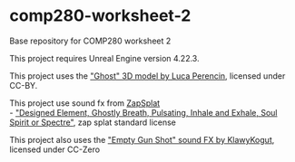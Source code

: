 # comp280-worksheet-2
Base repository for COMP280 worksheet 2

This project requires Unreal Engine version 4.22.3.

This project uses the ["Ghost" 3D model by Luca Perencin](https://poly.google.com/view/6tcLAzFt-A2), licensed under CC-BY.

This project use sound fx from [ZapSplat](https://www.zapsplat.com)  
	- ["Designed Element, Ghostly Breath, Pulsating, Inhale and Exhale, Soul Spirit or Spectre"](https://www.zapsplat.com/music/designed-element-ghostly-breath-pulsating-inhale-and-exhale-soul-spirit-or-spectre/), zap splat standard license  

This project also uses the ["Empty Gun Shot" sound FX by KlawyKogut](https://freesound.org/people/KlawyKogut/sounds/154934/), licensed under CC-Zero
